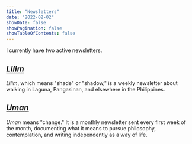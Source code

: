```yaml
---
title: "Newsletters"
date: "2022-02-02"
showDate: false
showPagination: false
showTableOfContents: false
---
```

I currently have two active newsletters.

## [_Lilim_](/tags/lilim)

_Lilim_, which means "shade" or "shadow," is a weekly newsletter about walking in Laguna, Pangasinan, and elsewhere in the Philippines.

## [_Uman_](/tags/uman)

_Uman_ means "change." It is a monthly newsletter sent every first week of the month, documenting what it means to pursue philosophy, contemplation, and writing independently as a way of life.
